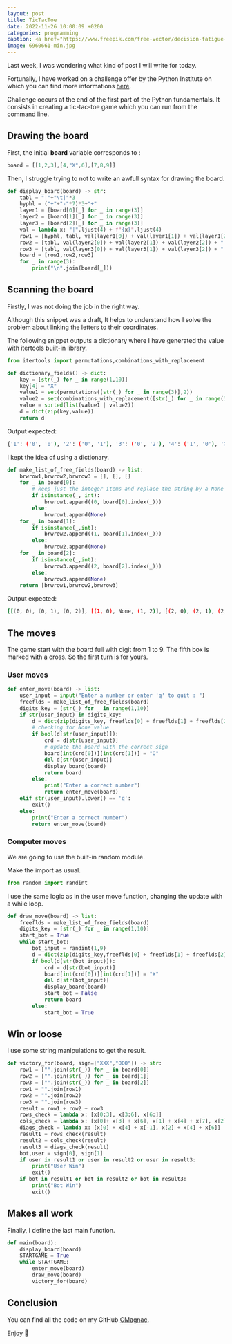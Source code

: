 ```yaml
---
layout: post
title: TicTacToe
date: 2022-11-26 10:00:09 +0200
categories: programming
caption: <a href="https://www.freepik.com/free-vector/decision-fatigue-concept-illustration_24488359.htm#query=tired&position=9&from_view=search&track=sph">Image by storyset</a> on Freepik
image: 6960661-min.jpg
---
```

Last week, I was wondering what kind of post I will write for today.

Fortunally, I have worked on a challenge offer by the Python Institute on which you can find more informations [here](https://pythoninstitute.org/).

Challenge occurs at the end of the first part of the Python fundamentals.
It consists in creating a tic-tac-toe game which you can run from the command line.

## Drawing the board

First, the initial **board** variable corresponds to :

```py
board = [[1,2,3],[4,"X",6],[7,8,9]]
```

Then, I struggle trying to not to write an awfull syntax for drawing the board.

```py
def display_board(board) -> str:
    tabl = "|"+"\t|"*3
    hyphl = ("+"+"-"*7)*3+"+"
    layer1 = [board[0][_] for _ in range(3)]
    layer2 = [board[1][_] for _ in range(3)]
    layer3 = [board[2][_] for _ in range(3)]
    val = lambda x: "|".ljust(4) + f"{x}".ljust(4)
    row1 = [hyphl, tabl, val(layer1[0]) + val(layer1[1]) + val(layer1[2])+"|", tabl, hyphl]
    row2 = [tabl, val(layer2[0]) + val(layer2[1]) + val(layer2[2]) + "|", tabl, hyphl]
    row3 = [tabl, val(layer3[0]) + val(layer3[1]) + val(layer3[2]) + "|", tabl ,hyphl]
    board = [row1,row2,row3]
    for _ in range(3):
        print("\n".join(board[_]))
```

## Scanning the board

Firstly, I was not doing the job in the right way.

Although this snippet was a draft, It helps to understand how I solve the problem about linking the letters to their coordinates.

The following snippet outputs a dictionary where I have generated the value with itertools built-in library.

```py
from itertools import permutations,combinations_with_replacement

def dictionary_fields() -> dict:
    key = [str(_) for _ in range(1,10)]
    key[4] = "X"
    value1 = set(permutations([str(_) for _ in range(3)],2))
    value2 = set(combinations_with_replacement([str(_) for _ in range(3)],2))
    value = sorted(list(value1 | value2))
    d = dict(zip(key,value))
    return d
```

Output expected:

```sh
{'1': ('0', '0'), '2': ('0', '1'), '3': ('0', '2'), '4': ('1', '0'), 'X': ('1', '1'), '6': ('1', '2'), '7': ('2', '0'), '8': ('2', '1'), '9': ('2', '2')}
```

I kept the idea of using a dictionary.

```py
def make_list_of_free_fields(board) -> list:
    brwrow1,brwrow2,brwrow3 = [], [], []
    for _ in board[0]:
        # keep just the integer items and replace the string by a None value
        if isinstance(_, int):
            brwrow1.append((0, board[0].index(_)))
        else:
            brwrow1.append(None)
    for _ in board[1]:
        if isinstance(_,int):
            brwrow2.append((1, board[1].index(_)))
        else:
            brwrow2.append(None)
    for _ in board[2]:
        if isinstance(_,int):
            brwrow3.append((2, board[2].index(_)))
        else:
            brwrow3.append(None)
    return [brwrow1,brwrow2,brwrow3]
```

Output expected:

```sh
[[(0, 0), (0, 1), (0, 2)], [(1, 0), None, (1, 2)], [(2, 0), (2, 1), (2, 2)]]
```

## The moves

The game start with the board full with digit from 1 to 9.
The fifth box is marked with a cross.
So the first turn is for yours.

### User moves

```py
def enter_move(board) -> list:
    user_input = input("Enter a number or enter 'q' to quit : ")
    freeflds = make_list_of_free_fields(board)
    digits_key = [str(_) for _ in range(1,10)]
    if str(user_input) in digits_key:
        d = dict(zip(digits_key, freeflds[0] + freeflds[1] + freeflds[2]))
        # checking for None value
        if bool(d[str(user_input)]):
            crd = d[str(user_input)]
            # update the board with the correct sign
            board[int(crd[0])][int(crd[1])] = "O"
            del d[str(user_input)]
            display_board(board)
            return board
        else:
            print("Enter a correct number")
            return enter_move(board)
    elif str(user_input).lower() == 'q':
        exit()
    else:
        print("Enter a correct number")
        return enter_move(board)
```

### Computer moves

We are going to use the built-in random module.

Make the import as usual.

```py
from random import randint
```

I use the same logic as in the user move function, changing the update with a while loop.

```py
def draw_move(board) -> list:
    freeflds = make_list_of_free_fields(board)
    digits_key = [str(_) for _ in range(1,10)]
    start_bot = True
    while start_bot:
        bot_input = randint(1,9)
        d = dict(zip(digits_key,freeflds[0] + freeflds[1] + freeflds[2]))
        if bool(d[str(bot_input)]):
            crd = d[str(bot_input)]
            board[int(crd[0])][int(crd[1])] = "X"
            del d[str(bot_input)]
            display_board(board)
            start_bot = False
            return board
        else:
            start_bot = True
```

## Win or loose

I use some string manipulations to get the result.

```py
def victory_for(board, sign=["XXX","OOO"]) -> str:
    row1 = ["".join(str(_)) for _ in board[0]]
    row2 = ["".join(str(_)) for _ in board[1]]
    row3 = ["".join(str(_)) for _ in board[2]]
    row1 = "".join(row1)
    row2 = "".join(row2)
    row3 = "".join(row3)
    result = row1 + row2 + row3
    rows_check = lambda x: [x[0:3], x[3:6], x[6:]]
    cols_check = lambda x: [x[0]+ x[3] + x[6], x[1] + x[4] + x[7], x[2] + x[5] + x[8]]
    diags_check = lambda x: [x[0] + x[4] + x[-1], x[2] + x[4] + x[6]]
    result1 = rows_check(result)
    result2 = cols_check(result)
    result3 = diags_check(result)
    bot,user = sign[0], sign[1]
    if user in result1 or user in result2 or user in result3:
        print("User Win")
        exit()
    if bot in result1 or bot in result2 or bot in result3:
        print("Bot Win")
        exit()
```

## Makes all work

Finally, I define the last main function.

```py
def main(board):
    display_board(board)
    STARTGAME = True
    while STARTGAME:
        enter_move(board)
        draw_move(board)
        victory_for(board)
```

## Conclusion

You can find all the code on my GitHub [CMagnac](https://github.com/CMagnac/TicTacToe).

Enjoy 🤙
